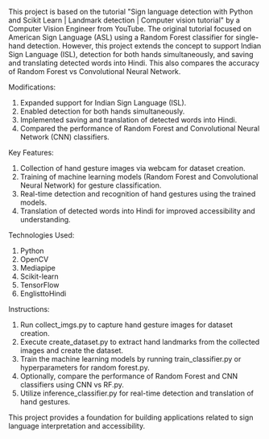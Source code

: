 This project is based on the tutorial "Sign language detection with Python and Scikit Learn | Landmark detection | Computer vision tutorial" by a Computer Vision Engineer from YouTube. The original tutorial focused on American Sign Language (ASL) using a Random Forest classifier for single-hand detection. However, this project extends the concept to support Indian Sign Language (ISL), detection for both hands simultaneously, and saving and translating detected words into Hindi. This also compares the accuracy of Random Forest vs Convolutional Neural Network.

Modifications:
  1. Expanded support for Indian Sign Language (ISL).
  2. Enabled detection for both hands simultaneously.
  3. Implemented saving and translation of detected words into Hindi.
  4. Compared the performance of Random Forest and Convolutional Neural Network (CNN) classifiers.

Key Features:
  1. Collection of hand gesture images via webcam for dataset creation.
  2. Training of machine learning models (Random Forest and Convolutional Neural Network) for gesture classification.
  3. Real-time detection and recognition of hand gestures using the trained models.
  4. Translation of detected words into Hindi for improved accessibility and understanding.

Technologies Used:
  1. Python
  2. OpenCV
  3. Mediapipe
  4. Scikit-learn
  5. TensorFlow
  6. EnglisttoHindi

Instructions:
  1. Run collect_imgs.py to capture hand gesture images for dataset creation.
  2. Execute create_dataset.py to extract hand landmarks from the collected images and create the dataset.
  3. Train the machine learning models by running train_classifier.py or hyperparameters for random forest.py.
  3. Optionally, compare the performance of Random Forest and CNN classifiers using CNN vs RF.py.
  4. Utilize inference_classifier.py for real-time detection and translation of hand gestures.

This project provides a foundation for building applications related to sign language interpretation and accessibility.
